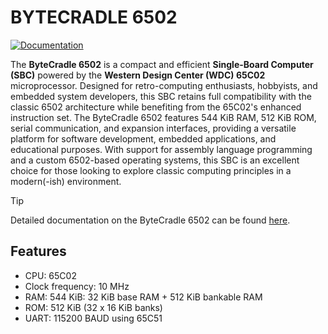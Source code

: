 # BYTECRADLE 6502

[![Documentation](https://github.com/ifilot/bytecradle-6502/actions/workflows/docs.yml/badge.svg)](https://github.com/ifilot/bytecradle-6502/actions/workflows/docs.yml)

The **ByteCradle 6502** is a compact and efficient **Single-Board Computer
(SBC)** powered by the **Western Design Center (WDC) 65C02** microprocessor.
Designed for retro-computing enthusiasts, hobbyists, and embedded system
developers, this SBC retains full compatibility with the classic 6502
architecture while benefiting from the 65C02's enhanced instruction set. The
ByteCradle 6502 features 544 KiB RAM, 512 KiB ROM, serial communication, and
expansion interfaces, providing a versatile platform for software development,
embedded applications, and educational purposes. With support for assembly
language programming and a custom 6502-based operating systems, this SBC is an
excellent choice for those looking to explore classic computing principles in a
modern(-ish) environment.

> [!tip]
> Detailed documentation on the ByteCradle 6502 can be found 
> [here](https://ifilot.github.io/bytecradle-6502/).

## Features

* CPU: 65C02
* Clock frequency: 10 MHz
* RAM: 544 KiB: 32 KiB base RAM + 512 KiB bankable RAM
* ROM: 512 KiB (32 x 16 KiB banks)
* UART: 115200 BAUD using 65C51